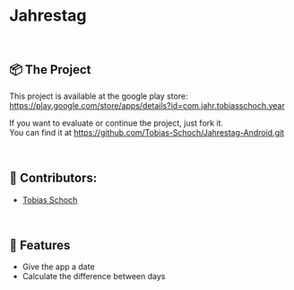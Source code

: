 <h1 align="left">
  Jahrestag
</h1>
<br>

## 📦 The Project

This project is available at the google play store: 
<br>
https://play.google.com/store/apps/details?id=com.jahr.tobiasschoch.year 
<br>

If you want to evaluate or continue the project, just fork it.
<br> 
You can find it at https://github.com/Tobias-Schoch/Jahrestag-Android.git

<br>

## 🐧 Contributors:

* [Tobias Schoch](https://github.com/tobias-schoch)

<br>

## 💾 Features

- Give the app a date
- Calculate the difference between days
